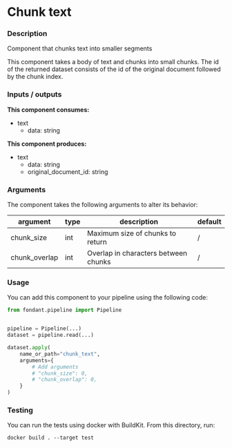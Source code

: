 # Chunk text

### Description
Component that chunks text into smaller segments 

This component takes a body of text and chunks into small chunks. The id of the returned dataset
consists of the id of the original document followed by the chunk index.


### Inputs / outputs

**This component consumes:**

- text
    - data: string

**This component produces:**

- text
    - data: string
    - original_document_id: string

### Arguments

The component takes the following arguments to alter its behavior:

| argument | type | description | default |
| -------- | ---- | ----------- | ------- |
| chunk_size | int | Maximum size of chunks to return | / |
| chunk_overlap | int | Overlap in characters between chunks | / |

### Usage

You can add this component to your pipeline using the following code:

```python
from fondant.pipeline import Pipeline


pipeline = Pipeline(...)
dataset = pipeline.read(...)

dataset.apply(
    name_or_path="chunk_text",
    arguments={
        # Add arguments
        # "chunk_size": 0,
        # "chunk_overlap": 0,
    }
)
```

### Testing

You can run the tests using docker with BuildKit. From this directory, run:
```
docker build . --target test
```

